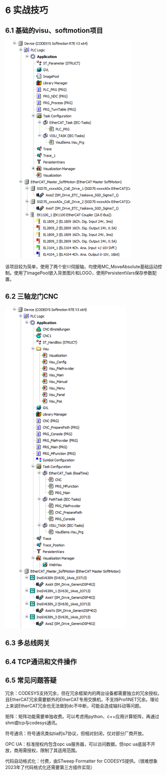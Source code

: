# 6 实战技巧

## 6.1 基础的visu、softmotion项目

![](./images/6-1.png) 

该项目较为简单，使用了两个安川伺服轴，均使用MC_MoveAbsolute基础运动控制。使用了ImagePool嵌入背景图片和LOGO，使用PersistentVars保存参数配置。

## 6.2 三轴龙门CNC

![](./images/6-2.png) 

## 6.3 多总线网关



## 6.4 TCP通讯和文件操作

## 6.5 常见问题答疑

冗余：CODESYS支持冗余，但在冗余框架内的两台设备都需要独立的冗余授权。且EtherCAT冗余需要额外的EtherCAT专用交换机，不支持ProfiNET冗余。理论上来说EtherCAT冗余也无法做到dc不中断，可能会造成轴抖动等问题。

矩阵：矩阵功能需要单独收费。可以考虑用python、c++应用计算矩阵，再通过shm或tcp与codesys通讯。

符号通讯：符号通讯类似tia的s7协议，但相对封闭，仅对部分厂商开放。

OPC UA：标准授权内包含opc ua服务器，可以访问数据。但opc ua底层不开放，商用需授权，限制了其适用范围。

代码自动格式化：付费，由STweep Formatter for CODESYS提供。（很难想象2023年了代码格式化还需要第三方插件实现）